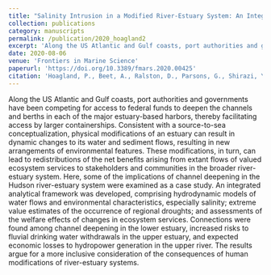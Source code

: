 ```yaml
---
title: "Salinity Intrusion in a Modified River-Estuary System: An Integrated Modeling Framework for Source-to-Sea Management"
collection: publications
category: manuscripts
permalink: /publication/2020_hoagland2
excerpt: 'Along the US Atlantic and Gulf coasts, port authorities and governments have been competing for access to federal funds to deepen the channels and berths in each of the major estuary-based harbors, thereby facilitating access by ...'
date: 2020-08-06
venue: 'Frontiers in Marine Science'
paperurl: 'https://doi.org/10.3389/fmars.2020.00425'
citation: 'Hoagland, P., Beet, A., Ralston, D., Parsons, G., Shirazi, Y., Carr, E.  (2020). <i>Frontiers in Marine Science</i> &quot;7 (425).&quot;.'
---
```


Along the US Atlantic and Gulf coasts, port authorities and governments have been competing for access to federal funds to deepen the channels and berths in each of the major estuary-based harbors, thereby facilitating access by larger containerships. Consistent with a source-to-sea conceptualization, physical modifications of an estuary can result in dynamic changes to its water and sediment flows, resulting in new arrangements of environmental features. These modifications, in turn, can lead to redistributions of the net benefits arising from extant flows of valued ecosystem services to stakeholders and communities in the broader river-estuary system. Here, some of the implications of channel deepening in the Hudson river-estuary system were examined as a case study. An integrated analytical framework was developed, comprising hydrodynamic models of water flows and environmental characteristics, especially salinity; extreme value estimates of the occurrence of regional droughts; and assessments of the welfare effects of changes in ecosystem services. Connections were found among channel deepening in the lower estuary, increased risks to fluvial drinking water withdrawals in the upper estuary, and expected economic losses to hydropower generation in the upper river. The results argue for a more inclusive consideration of the consequences of human modifications of river-estuary systems.